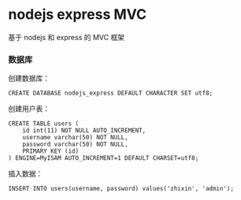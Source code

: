 # nodejs express MVC

基于 nodejs 和 express 的 MVC 框架


### 数据库

创建数据库：

	CREATE DATABASE nodejs_express DEFAULT CHARACTER SET utf8;

创建用户表：

	CREATE TABLE users (  
	    id int(11) NOT NULL AUTO_INCREMENT,  
	    username varchar(50) NOT NULL,
	    password varchar(50) NOT NULL,
	    PRIMARY KEY (id)  
	) ENGINE=MyISAM AUTO_INCREMENT=1 DEFAULT CHARSET=utf8;
	
插入数据：

	INSERT INTO users(username, password) values('zhixin', 'admin');
